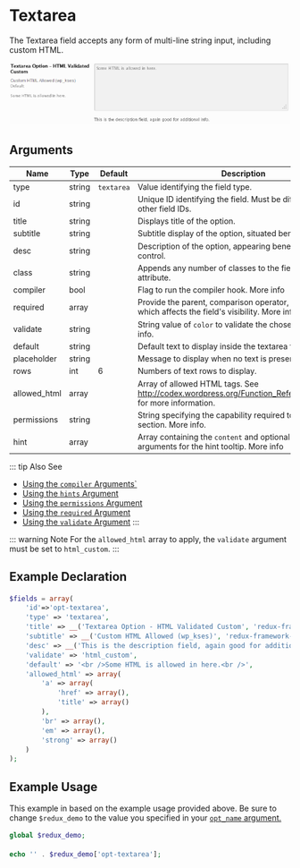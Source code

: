 # Textarea

The Textarea field accepts any form of multi-line string input, including custom HTML.

<span style="display:block;text-align:center">![](./img/textarea.png)</span>

## Arguments
|Name|Type|Default|Description|
|--- |--- |--- |--- |
|type|string|`textarea`|Value identifying the field type.|
|id|string||Unique ID identifying the field. Must be different from all other field IDs.|
|title|string||Displays title of the option.|
|subtitle|string||Subtitle display of the option, situated beneath the title.|
|desc|string||Description of the option, appearing beneath the field control.|
|class|string||Appends any number of classes to the field's class attribute.|
|compiler|bool||Flag to run the compiler hook.  More info|
|required|array||Provide the parent, comparison operator, and value which affects the field's visibility.  More info|
|validate|string||String value of `color` to validate the chosen color.  More info.|
|default|string||Default text to display inside the textarea field.|
|placeholder|string||Message to display when no text is present.|
|rows|int|6|Numbers of text rows to display.|
|allowed_html|array||Array of allowed HTML tags. See http://codex.wordpress.org/Function_Reference/wp_kses for more information.|
|permissions|string||String specifying the capability required to view the section.   More info.|
|hint|array||Array containing the `content` and optional `title` arguments for the hint tooltip.  More info|

::: tip Also See
- [Using the `compiler` Arguments`](../guide/the-compiler-argument.md)
- [Using the `hints` Argument](../guide/the-hints-argument.md)
- [Using the `permissions` Argument](../guide/the-permissions-argument.md)
- [Using the `required` Argument](../guide/using-the-required-argument.md)
- [Using the `validate` Argument](../guide/using-the-validate-argument.md)
:::

::: warning Note
For the `allowed_html` array to apply, the `validate` argument must be set to `html_custom`.
:::

## Example Declaration
```php
$fields = array(
    'id'=>'opt-textarea',
    'type' => 'textarea',
    'title' => __('Textarea Option - HTML Validated Custom', 'redux-framework-demo'), 
    'subtitle' => __('Custom HTML Allowed (wp_kses)', 'redux-framework-demo'),
    'desc' => __('This is the description field, again good for additional info.', 'redux-framework-demo'),
    'validate' => 'html_custom',
    'default' => '<br />Some HTML is allowed in here.<br />',
    'allowed_html' => array(
        'a' => array(
            'href' => array(),
            'title' => array()
        ),
        'br' => array(),
        'em' => array(),
        'strong' => array()
    )
);
```

## Example Usage
This example in based on the example usage provided above. Be sure to change `$redux_demo` to the value you specified in your <a title="opt_name" href="/redux-framework/arguments/opt_name/">`opt_name` argument.</a>

```php
global $redux_demo;

echo '' . $redux_demo['opt-textarea'];
```

